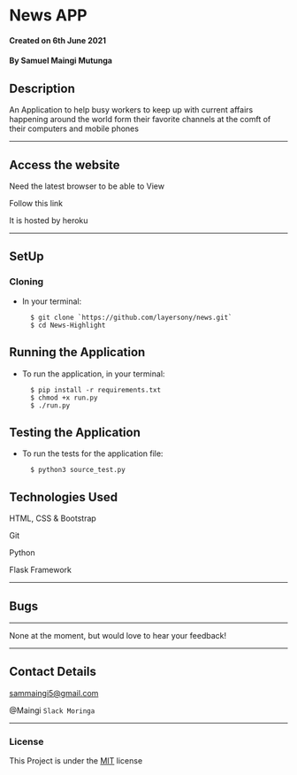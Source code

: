 # News APP

#### Created on 6th June 2021
#### By Samuel Maingi Mutunga

## Description 

An Application to help busy workers to keep up with current affairs happening around the world form their favorite channels at the comft of their computers and mobile phones


---

## Access the website
Need the latest browser to be able to View

Follow this link 

It is hosted by heroku

---

## SetUp
### Cloning

* In your terminal:
        
        $ git clone `https://github.com/layersony/news.git`
        $ cd News-Highlight

## Running the Application

* To run the application, in your terminal:

        $ pip install -r requirements.txt
        $ chmod +x run.py
        $ ./run.py
        
## Testing the Application

* To run the tests for the application file:

        $ python3 source_test.py
        
## Technologies Used
HTML, CSS & Bootstrap

Git

Python

Flask Framework

---

## Bugs
---
None at the moment, but would love to hear your feedback!

---

## Contact Details
sammaingi5@gmail.com

@Maingi `Slack Moringa`

---

### License
This Project is under the [MIT](LICENSE) license